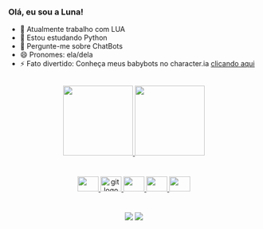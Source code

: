 ### Olá, eu sou a Luna!

- 🔭 Atualmente trabalho com LUA
- 🌱 Estou estudando Python
- 💬 Pergunte-me sobre ChatBots
- 😄 Pronomes: ela/dela
- ⚡ Fato divertido: Conheça meus babybots no character.ia [clicando aqui](https://character.ai/profile/FasesDaLunaAurora)

##
<div align="center">
  <a href="https://github.com/FasesDaLunaAurora">
  <img height="140em" src="https://github-readme-stats.vercel.app/api?username=FasesDaLunaAurora&show_icons=true&theme=dracula&include_all_commits=true&count_private=true"/>
  <img height="140em" src="https://github-readme-stats.vercel.app/api/top-langs/?username=FasesDaLunaAurora&layout=compact&langs_count=16&theme=dracula"/>
</div>

#
<div align="center">
  <img src="https://cdn.jsdelivr.net/gh/devicons/devicon/icons/html5/html5-original-wordmark.svg" height="30" width="42" />
  <img src="https://cdn.jsdelivr.net/gh/devicons/devicon/icons/git/git-original.svg" height="30" width="42" alt="git logo"  />
  <img src="https://cdn.jsdelivr.net/gh/devicons/devicon/icons/cplusplus/cplusplus-original.svg" height="30" width="42" />
  <img src="https://cdn.jsdelivr.net/gh/devicons/devicon/icons/java/java-original-wordmark.svg" height="30" width="42" /> 
  <img src="https://cdn.jsdelivr.net/gh/devicons/devicon/icons/vscode/vscode-original.svg" height="30" width="42" />    
</div>

#
<div align="center">
  <a href="https://www.linkedin.com/in/luna-aurora-reinhardt-313610175/" target="_blank"><img src="https://img.shields.io/badge/-LinkedIn-%230077B5?style=for-the-badge&logo=linkedin&logoColor=white" target="_blank"></a>
  	<a href=mailto:fasesdaluna.aurora@gmail.com?subject=Conectando+com+Luna+Aurora+%E2%80%93+Vamos+Conversar!&body=Ol%C3%A1,+Luna!++Encontrei+seu+contato+atrav%C3%A9s+das+suas+redes+sociais+e+gostaria+de+conversar." target="_blank"><img src="https://img.shields.io/badge/Gmail-D14836?style=for-the-badge&logo=gmail&logoColor=white" target="_blank"></a>
   


 

